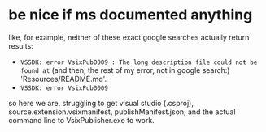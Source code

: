 # be nice if ms documented anything

like, for example, neither of these exact google searches actually return results:
- `VSSDK: error VsixPub0009 : The long description file could not be found at`  (and then, the rest of my error, not in google search:) 'Resources/README.md'.
- `VSSDK: error VsixPub0009`


so here we are, struggling to get visual studio (.csproj), source.extension.vsixmanifest, publishManifest.json, and the actual command line to VsixPublisher.exe to work.